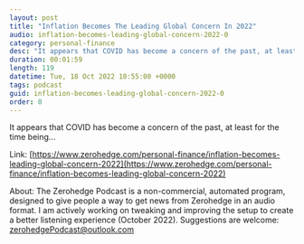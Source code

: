 ```yaml
---
layout: post
title: "Inflation Becomes The Leading Global Concern In 2022"
audio: inflation-becomes-leading-global-concern-2022-0
category: personal-finance
desc: "It appears that COVID has become a concern of the past, at least for the time being..."
duration: 00:01:59
length: 119
datetime: Tue, 18 Oct 2022 10:55:00 +0000
tags: podcast
guid: inflation-becomes-leading-global-concern-2022-0
order: 0
---
```

It appears that COVID has become a concern of the past, at least for the time being...

Link: [https://www.zerohedge.com/personal-finance/inflation-becomes-leading-global-concern-2022](https://www.zerohedge.com/personal-finance/inflation-becomes-leading-global-concern-2022)

About: The Zerohedge Podcast is a non-commercial, automated program, designed to give people a way to get news from Zerohedge in an audio format.  I am actively working on tweaking and improving the setup to create a better listening experience (October 2022).  Suggestions are welcome: [zerohedgePodcast@outlook.com](mailto:zerohedgePodcast@outlook.com)